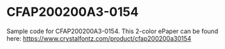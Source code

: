 # CFAP200200A3-0154

Sample code for CFAP200200A3-0154. This 2-color ePaper can be found here:
https://www.crystalfontz.com/product/cfap200200a30154